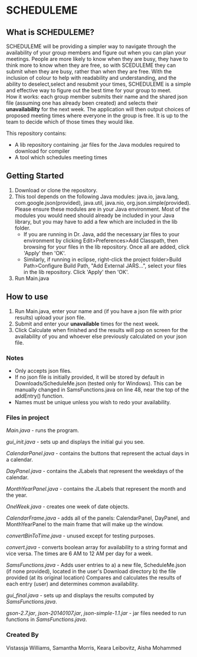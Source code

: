 # SCHEDULEME

## What is SCHEDULEME?

SCHEDULEME will be providing a simpler way to navigate through the availability of your group members and figure out when you can plan your meetings. People are more likely to know when they are busy, they have to think more to know when they are free, so with SCEDULEME they can submit when they are busy, rather than when they are free. With the inclusion of colour to help with readability and understanding, and the ability to deselect,select and resubmit your times, SCHEDULEME is a simple and effective way to figure out the best time for your group to meet.<br>
How it works: each group member submits their name and the shared json file (assuming one has already been created) and selects their **unavailability** for the next week. The application will then output choices of proposed meeting times where everyone in the group is free. It is up to the team to decide which of those times they would like. 

This repository contains:

* A lib repository containing .jar files for the Java modules required to download for compiler
* A tool which schedules meeting times

## Getting Started

1. Download or clone the repository.
2. This tool depends on the following Java modules: java.io, java.lang, com.google.json(provided), java.util, java.nio, org.json.simple(provided). Please ensure these modules are in your Java environment.  Most of the modules you would need should already be included in your Java library, but you may have to add a few which are included in the lib folder.<br>
	- If you are running in Dr. Java, add the necessary jar files to your environment by clicking Edit>Preferences>Add Classpath, then browsing for your files in the lib repository. Once all are added, click 'Apply' then 'OK'.<br>
	- Similarly, if running in eclipse, right-click the project folder>Build Path>Configure Build Path, "Add External JARS...", select your files in the lib repository. Click 'Apply' then 'OK'.
3. Run Main.java

## How to use

1. Run Main.java, enter your name and (if you have a json file with prior results) upload your json file.
2. Submit and enter your **unavailable** times for the next week.
3. Click Calculate when finished and the results will pop on screen for the availability of you and whoever else previously calculated on your json file.

### Notes

* Only accepts json files.<br>
* If no json file is initially provided, it will be stored by default in Downloads/ScheduleMe.json (tested only for Windows). This can be manually changed in SamsFunctions.java on line 48, near the top of the addEntry() function.<br>
* Names must be unique unless you wish to redo your availability.

### Files in project

*Main.java* - runs the program.

*gui_init.java* - sets up and displays the initial gui you see.

*CalendarPanel.java* - contains the buttons that represent the actual days in a calendar.

*DayPanel.java* - contains the JLabels that represent the weekdays of the calendar.

*MonthYearPanel.java* - contains the JLabels that represent the month and the year.

*OneWeek.java* - creates one week of date objects.

*CalendarFrame.java* - adds all of the panels: CalendarPanel, DayPanel, and MonthYearPanel to the main frame that will make up the window.

*convertBinToTime.java* - unused except for testing purposes.

*convert.java* - converts boolean array for availability to a string format and vice versa. The times are 6 AM to 12 AM per day for a week. 

*SamsFunctions.java* - Adds user entries to
	a) a new file, ScheduleMe.json (if none provided), located in the user's Download directory
	b) the file provided (at its original location)
	Compares and calculates the results of each entry (user) and determines common availability.

*gui_final.java* - sets up and displays the results computed by *SamsFunctions.java*.

*gson-2.7.jar*, *json-20140107.jar*, *json-simple-1.1.jar* - jar files needed to run functions in *SamsFunctions.java*.

### Created By

Vistassja Williams, Samantha Morris, Keara Leibovitz, Aisha Mohammed

